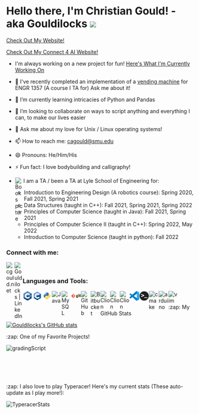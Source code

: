 # Hello there, I'm Christian Gould! - aka Gouldilocks <img src="https://raw.githubusercontent.com/MartinHeinz/MartinHeinz/master/wave.gif" width="30px">
[Check Out My Website!](https://gouldilocks.github.io/personal_webpage/)

[Check Out My Connect 4 AI Website!](http://ec2-18-208-183-26.compute-1.amazonaws.com:3000)
- I'm always working on a new project for fun! [Here's What I'm Currently Working On](https://github.com/Gouldilocks/sort_visualization_tool)

- 🔭 I've recently completed an implementation of a [vending machine](https://github.com/Gouldilocks/Vmachine) for ENGR 1357 (A course I TA for) Ask me about it!
- 🌱 I’m currently learning intricacies of Python and Pandas
- 👯 I’m looking to collaborate on ways to script anything and everything I can, to make our lives easier
- 💬 Ask me about my love for Unix / Linux operating systems!
- 📫 How to reach me: cagould@smu.edu
- 😄 Pronouns: He/Him/His
- ⚡ Fun fact: I love bodybuilding and calligraphy!
- <img align="left" alt="Books picture" width="22px" src="https://emojipedia-us.s3.dualstack.us-west-1.amazonaws.com/thumbs/240/apple/285/books_1f4da.png"/>I am a TA / been a TA at Lyle School of Engineering for: 

   * Introduction to Engineering Design (A robotics course): Spring 2020, Fall 2021, Spring 2021
   * Data Structures (taught in C++): Fall 2021, Spring 2021, Spring 2022
   * Principles of Computer Science (taught in Java): Fall 2021, Spring 2021
   * Principles of Computer Science II (taught in C++): Spring 2022, May 2022
   * Introduction to Computer Science (taught in python): Fall 2022

### Connect with me:

[<img align="left" alt="cgould.net" width="22px" src="https://www.firstdecatur.org/wp-content/uploads/2019/07/Globe-Icon-3.png" />][website]
[<img align="left" alt="Gouldilocks | LinkedIn" width="22px" src="https://cdn-icons-png.flaticon.com/512/174/174857.png" />][linkedin]

<br />

### Languages and Tools:

[<img align="left" alt="C++" width="26px" src="https://raw.githubusercontent.com/github/explore/180320cffc25f4ed1bbdfd33d4db3a66eeeeb358/topics/cpp/cpp.png" />][cpluspluswebsite]
[<img align="left" alt="C" width="26px" src="https://raw.githubusercontent.com/github/explore/f3e22f0dca2be955676bc70d6214b95b13354ee8/topics/c/c.png" />][cwebsite]
[<img align="left" alt="Python" width="26px" src="https://raw.githubusercontent.com/github/explore/80688e429a7d4ef2fca1e82350fe8e3517d3494d/topics/python/python.png" />][pythonwebsite]
[<img align="left" alt="Java" width="26px" src="https://cdn-icons-png.flaticon.com/512/226/226777.png" />][javawebsite]
[<img align="left" alt="MySQL" width="26px" src="https://camo.githubusercontent.com/f85f882cb31eeaeee657ec955313015c30378e8f56c3dc2f06933b617a276cfd/68747470733a2f2f77372e706e6777696e672e636f6d2f706e67732f3734372f3739382f706e672d7472616e73706172656e742d6d7973716c2d6c6f676f2d6d7973716c2d64617461626173652d7765622d646576656c6f706d656e742d636f6d70757465722d736f6674776172652d646f6c7068696e2d6d6172696e652d6d616d6d616c2d616e696d616c732d746578742d7468756d626e61696c2e706e67" />][mysqlwebsite]
[<img align="left" alt="Git" width="26px" src="https://raw.githubusercontent.com/github/explore/80688e429a7d4ef2fca1e82350fe8e3517d3494d/topics/git/git.png" />][gitwebsite]
[<img align="left" alt="GitHub" width="26px" src="https://cdn.icon-icons.com/icons2/2351/PNG/512/logo_github_icon_143196.png" />][github]
[<img align="left" alt="Bitbucket" width="26px" src="https://cdn.worldvectorlogo.com/logos/bitbucket-icon.svg" />][bitbucket]
[<img align="left" alt="Clion" width="26px" src="https://resources.jetbrains.com/storage/products/clion/img/meta/clion_logo_300x300.png" />][clion]
[<img align="left" alt="Clion" width="26px" src="https://upload.wikimedia.org/wikipedia/commons/thumb/1/1d/PyCharm_Icon.svg/1024px-PyCharm_Icon.svg.png" />][pycharm]
[<img align="left" alt="Clion" width="26px" src="https://dashboard.snapcraft.io/site_media/appmedia/2020/04/mysql-workbench.png" />][mysqlworkbench]
[<img align="left" alt="Visual Studio Code" width="26px" src="https://raw.githubusercontent.com/github/explore/80688e429a7d4ef2fca1e82350fe8e3517d3494d/topics/visual-studio-code/visual-studio-code.png" />][vscode]
[<img align="left" alt="Terminal" width="26px" src="https://raw.githubusercontent.com/github/explore/80688e429a7d4ef2fca1e82350fe8e3517d3494d/topics/terminal/terminal.png" />][terminal]
[<img align="left" alt="cmake" width="26px" src="https://static-00.iconduck.com/assets.00/cmake-icon-512x511-fvtgv3ne.png" />][cmake]
[<img align="left" alt="arduino" width="26px" src="https://miro.medium.com/max/1024/1*grcYwW_zgkpzP0VEsh3vOg.png" />][arduino]
[<img align="left" alt="vim" width="26px" src="https://upload.wikimedia.org/wikipedia/commons/thumb/9/9f/Vimlogo.svg/1200px-Vimlogo.svg.png" />][vim]

  
<br />
<br />

<summary>:zap: My GitHub Stats</summary>

[![Gouldilocks's GitHub stats](https://github-readme-stats.vercel.app/api?username=Gouldilocks&show_icons=true&theme=radical)](https://github.com/anuraghazra/github-readme-stats)

<summary>:zap: One of my Favorite Projects!</summary>

[<img align="left" alt="gradingScript" src="https://github-readme-stats.vercel.app/api/pin/?username=Gouldilocks&repo=Java-Grading-Script" />][gradingscript]


<br />
<br />
<br />
<br />
<br />
<br />



<summary>:zap: I also love to play Typeracer! Here's my current stats (These auto-update as I play more!):</summary>

[<img align="left" alt="TyperacerStats" src="https://data.typeracer.com/misc/badge?user=loggityloglog" />][typeracer]

[vim]: https://www.vim.org
[arduino]: https://www.arduino.cc
[typeracer]: https://play.typeracer.com
[website]: https://gouldilocks.github.io/personal_webpage/
[cpluspluswebsite]: https://www.cplusplus.com
[cwebsite]: https://en.cppreference.com/w/
[pythonwebsite]: https://docs.python.org/3/
[javawebsite]: https://docs.oracle.com/javase/7/docs/api/index.html
[mysqlwebsite]: https://www.mysql.com
[gitwebsite]: https://git-scm.com
[github]: https://github.com
[bitbucket]: https://bitbucket.org
[clion]: https://www.jetbrains.com/clion/
[pycharm]: https://www.jetbrains.com/pycharm/
[mysqlworkbench]: https://www.mysql.com/products/workbench/
[vscode]: https://code.visualstudio.com
[terminal]: https://en.wikipedia.org/wiki/Linux_console
[cmake]: https://cmake.org
[linkedin]: https://www.linkedin.com/in/gouldilocks/
[gradingscript]: https://github.com/Gouldilocks/Java-Grading-Script

